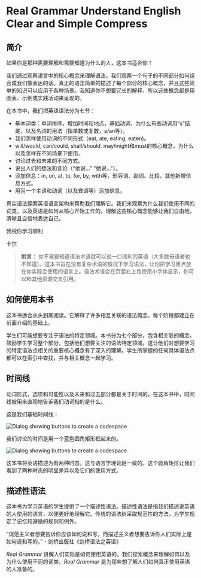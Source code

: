 # Real Grammar Understand English Clear and Simple Compress

## 简介
如果你是那种需要理解和需要知道为什么的人，这本书适合你！

我们通过观察语言中的核心概念来理解语法。我们观察一个句子的不同部分如何组合成我们像表达的话。真正的语法简单的描述了每个部分的核心概念，并且这些简单的知识可以应用于各种场景。我知道你不想要冗长的解释，所以这些概念都是用图表、示例或实践活动来呈现的。

在本书中，我们把英语语法分为七节：

* 基本词类：单词排序，增加时间和地点，基础动词，为什么有些动词用“s”结尾，以及名词的用法（指单数或复数，a/an等）。
* 我们怎样使用动词的不同形式（eat, ate, eating, eaten)。
* will/would, can/could, shall/should. may/might和must的核心概念，为什么以及怎样在不同场景下使用。
* 讨论过去和未来的不同方式。
* 说出人们的想法和言论（“他说..." "她说..."）。
* 添加信息：in, on, at, to, for, by, with等，形容词、副词、比较，其他新增信息方式。
* 用另一个主语和动词（以及宾语等）添加信息。

真实语法探索英语语言架构来帮助我们理解它。我们来观察为什么我们使用不同的词类，以及英语是如何从核心开始工作的。理解这些核心概念能够让我们自由地，清晰且自信地表达自己。

我祝你学习顺利

卡尔

> **附言：**
你不需要知道语法术语就可以说一口流利的英语（大多数母语者也不知道）。这本书旨在没有复杂术语的情况下学习语法，让你把学习重点放在你实际会使用的语言上。语法术语会在页面右上角使用小字体显示，你可以和其他资源交叉引用。

## 如何使用本书
这本书适合从头到尾阅读。它解释了许多相互关联的语法概念。每个阶段都建立在前面介绍的基础上。

学生们可能想要专注于语法的特定领域。本书分为七个部分，包含相关联的概念。鼓励学生学习整个部分，包括他们想要关注的语法特定领域。这让他们对想要学习的特定语法点相关的重要核心概念有了深入的理解。学生所掌握的任何具体语法点都可以在索引中查找，并与相关概念一起学习。

## 时间线
动词形式，选项和可能性以及未来和过去部分都是关于时间的。在这本书中，时间线被用来直观地告诉我们动词指的是什么。

这是我们基础时间线：

![Dialog showing buttons to create a codespace](https://public-photos.oss-cn-beijing.aliyuncs.com/27f5e34b2fab477bb5952da3d0b49f26)

我们讨论的时间是用一个蓝色圆角矩形框起来的。

![Dialog showing buttons to create a codespace](https://public-photos.oss-cn-beijing.aliyuncs.com/3c94f996b0c34c9cb8820230eab5b2b6)

这本书将英语描述为有两种时态，这与语言学理论是一致的。这个圆角矩形让我们看到了两种时态的明显差异以及它们的使用方式。

## 描述性语法
这本书为学习英语的学生提供了一个描述性语法。描述性语法是指我们描述说英语的人使用的语言，以便更好地理解它。传统的语法树采取规范性的方法，为学生规定了记忆和遵循的规则和例外。

“规范主义者想要告诉你应该如何说和写，而描述主义者想要告诉你人们实际上是如何说和写的。” - 剑桥出版社《剑桥语法之英语》

*Real Grammar* 讲解人们实际是如何使用英语的。我们探索概念来理解如何以及为什么使用不同的词类。*Real Grammar* 是为那些想了解人们如何真正使用英语的人准备的。
